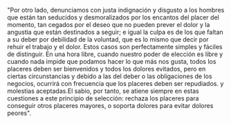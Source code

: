 "Por otro lado, denunciamos con justa indignación y disgusto
a los hombres que están tan seducidos y desmoralizados por 
los encantos del placer del momento, tan cegados por el deseo
que no pueden prever el dolor y la angustia que están
destinados a seguir; e igual la culpa es de los que faltan  a 
su deber por debilidad de la voluntad, que es lo mismo que 
decir por rehuir el trabajo y el dolor. Estos casos son 
perfectamente simples y fáciles de distinguir. En una hora 
libre, cuando nuestro poder de elección es libre y cuando
nada impide que podamos hacer lo que más nos gusta, todos
los placeres deben ser bienvenidos y todos los dolores
evitados, pero en ciertas circunstancias y debido a las 
del deber o las obligaciones de los negocios, ocurrirá
con frecuencia que los placeres deben ser repudiados.
y molestias aceptadas.El sabio, por tanto, se atiene 
siempre en estas cuestiones a este principio de selección:
rechaza los placeres para conseguir otros placeres 
mayores, o soporta dolores para evitar dolores peores". 
